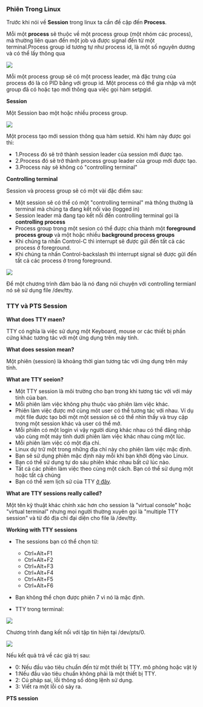### Phiên Trong Linux

Trước khi nói về **Session** trong linux ta cần đề cập đến **Process**.

Mỗi một **process** sẽ thuộc về một process group (một nhóm các process), mà thường liên quan đến một job và được signal đến từ một terminal.Process group id tương tự như process id, là một số nguyên dương và có thể lấy thông qua

<img src="https://i.imgur.com/fsGaopt.png">

Mỗi một process group sẽ có một process leader, mà đặc trưng của process đó là có PID bằng với group id. Một process có thể gia nhập và một  group đã có hoặc tạo mới thông qua việc gọi hàm setpgid.

**Session**

Một Session bao một hoặc nhiều process group.

<img src="https://i.imgur.com/Ch5JPl2.jpg">

Một process tạo mới session thông qua hàm setsid. Khi hàm này được gọi thì:
- 1.Process đó sẽ trở thành session leader của session mới được tạo.
- 2.Process đó sẽ trở thành process group leader của group mới được tạo.
- 3.Process này sẽ không có "controlling terminal"

**Controlling terminal**

Session và process group sẽ có một vài đặc điểm sau:
- Một session sẽ có thể có một "controlling terminal" mà thông thường là terminal mà chúng ta đang kết nối vào (logged in)
- Session leader mà đang tạo kết nối đến controlling terminal gọi là **controlling process**
- Process group trong một sesion có thể được chia thành một **foreground process group** và một hoặc nhiều **background process groups**
- Khi chúng ta nhấn Control-C thì interrupt sẽ được gửi đến tất cả các process ở foreground.
- Khi chúng ta nhấn Control-backslash thì interrupt signal sẽ được gửi đến tất cả các process ở trong foreground.

<img src="https://i.imgur.com/l7TAwEs.jpg">

Để một chương trình đảm bảo là nó đang nói chuyện với controlling termianl nó sẽ sử dụng file /dev/tty.

### TTY và PTS Session

**What does TTY maen?**

TTY có nghĩa là việc sử dụng một Keyboard, mouse or các thiết bị phần cứng khác tương tác với một ứng dụng trên máy tính.

**What does session mean?**

Một phiên (session) là khoảng thời gian tương tác với ứng dụng trên máy tính.

**What are TTY seeion?**
- Một TTY session là môi trường cho bạn trong khi tương tác với với máy tính của bạn.
- Mỗi phiên làm việc không phụ thuộc vào phiên làm việc khác.
- Phiên làm việc được mở cùng môt user có thể tương tác với nhau. Ví dụ một file được tạo bởi một một session sẽ có thể nhìn thấy và truy cập trong một session khác và user có thể mở.
- Mỗi phiên có một login vì vậy người dùng khác nhau có thể đăng nhập vào cùng một máy tính dưới phiên làm việc khác nhau cùng một lúc.
- Mỗi phiên làm việc có một địa chỉ.
- Linux dự trữ một trong những địa chỉ này cho phiên làm việc mặc định.
- Bạn sẽ sử dụng phiên mặc định này mỗi khi bạn khởi động vào Linux.
- Bạn có thể sử dụng tự do sáu phiên khác nhau bất cứ lúc nào.
- Tất cả các phiên làm việc theo cùng một cách. Bạn có thể sử dụng một hoặc tất cả chúng
- Bạn có thể xem lịch sử của TTY [ở đây](https://mostlylinux.wordpress.com/troubleshooting/ttysessions/#appendix).

**What are TTY sessions really called?**

Một tên kỹ thuật khác chính xác hơn cho session là "virtual console" hoặc "virtual terminal" nhưng mọi người thường xuyên gọi là "multiple TTY session" và từ đó địa chỉ đại diện cho file là /dev/tty.

**Working with TTY sessions**
- The sessions bạn có thể chọn từ:
  - Ctrl+Alt+F1
  - Ctrl+Alt+F2
  - Ctrl+Alt+F3
  - Ctrl+Alt+F4
  - Ctrl+Alt+F5
  - Ctrl+Alt+F6
- Bạn không thể chọn được phiên 7 vì nó là mặc định.
  
- TTY trong terminal:

<img src="https://i.imgur.com/o7tf3Bk.jpg">
 
Chương trình đang kết nối với tập tin hiện tại /dev/pts/0.

<img src="https://i.imgur.com/LFzESVr.jpg">

Nếu kết quả trả về các giá trị sau:
- 0: Nếu đầu vào tiêu chuẩn đến từ một thiết bị TTY. mô phỏng hoặc vật lý
- 1:Nếu đầu vào tiêu chuẩn không phải là một thiết bị TTY.
- 2: Cú pháp sai, lỗi thông số dòng lệnh sử dụng.
- 3: Viết ra một lỗi có sảy ra.

**PTS session**
